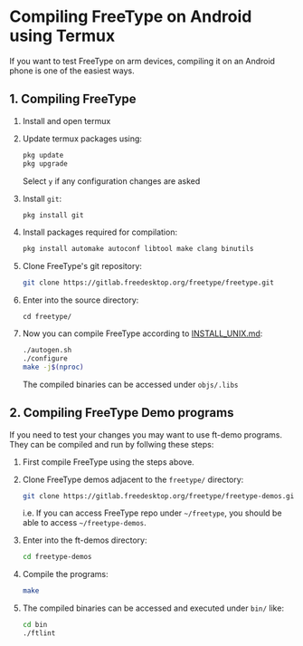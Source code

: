 # Compiling FreeType on Android using Termux

If you want to test FreeType on arm devices, compiling it on an Android
phone is one of the easiest ways.

## 1. Compiling FreeType

1. Install and open termux

2. Update termux packages using:

   ```bash
   pkg update
   pkg upgrade
   ```
   Select `y` if any configuration changes are asked

3. Install `git`:

   ```bash
   pkg install git
   ```
4. Install packages required for compilation:

   ```bash
   pkg install automake autoconf libtool make clang binutils
   ```

5. Clone FreeType's git repository:

   ```bash
   git clone https://gitlab.freedesktop.org/freetype/freetype.git
   ```

6. Enter into the source directory:

   ```
   cd freetype/
   ```

7. Now you can compile FreeType according to [INSTALL_UNIX.md]:

   ```bash
   ./autogen.sh
   ./configure
   make -j$(nproc)
   ```
   The compiled binaries can be accessed under `objs/.libs`

## 2. Compiling FreeType Demo programs
If you need to test your changes you may want to use ft-demo
programs. They can be compiled and run by follwing these steps:

1. First compile FreeType using the steps above.

2. Clone FreeType demos adjacent to the `freetype/` directory:

   ```bash
   git clone https://gitlab.freedesktop.org/freetype/freetype-demos.git
   ```
   i.e. If you can access FreeType repo under `~/freetype`, you should
   be able to access `~/freetype-demos`.

3. Enter into the ft-demos directory:

   ```bash
   cd freetype-demos
   ```

4. Compile the programs:

   ```bash
   make
   ```

5. The compiled binaries can be accessed and executed under `bin/` like:

   ```bash
   cd bin
   ./ftlint
   ```

<!---->

[INSTALL_UNIX.md]: ./INSTALL_UNIX.md
